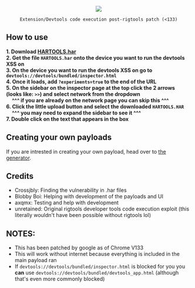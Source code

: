 <p align=center><img src="https://raw.githubusercontent.com/crossjbly/HarTools-rigtools128plus/refs/heads/main/hartools.gif"/>
<p align=center><code>Extension/Devtools code execution post-rigtools patch (<133)</code></p> 

## How to use
**1. Download [HARTOOLS.har](https://raw.githubusercontent.com/crossjbly/HarTools-rigtools128plus/refs/heads/main/HARTOOLS.har)**\
**2. Get the file `HARTOOLS.har` onto the device you want to run the devtools XSS on**\
**3. On the device you want to run the devtools XSS on go to `devtools://devtools/bundled/inspector.html`**\
**4. Once it loads, add `?experiments=true` to the end of the URL**\
**5. On the sidebar on the inspector page at the top click the 2 arrows (looks like: `>>`) and select network from the dropdown**\
&nbsp;&nbsp;&nbsp;&nbsp;**^^^ if you are already on the network page you can skip this ^^^**\
**6. Click the little upload button and select the downloaded `HARTOOLS.HAR`**\
&nbsp;&nbsp;&nbsp;&nbsp;**^^^ you may need to expand the sidebar to see it ^^^**\
**7. Double click on the text that appears in the box**

## Creating your own payloads
If you are intrested in creating your own payload, head over to [the generator](https://example.com).
## Credits
 - Crossjbly: Finding the vulnerability in .har files
 - Blobby Boi: Helping with development of the payloads and UI
 - axqmx: Testing and help with development
 - unretained: Original rigtools developer tools code execution exploit (this literally wouldn't have been possible without rigtools lol)

## NOTES:
 - This has been patched by google as of Chrome V133
 - This will work without internet because everything is included in the main payload ran
 - If `devtools://devtools/bundled/inspector.html` is blocked for you you **can** use `devtools://devtools/bundled/devtools_app.html` (although that's even more commonly blocked)
